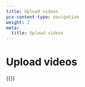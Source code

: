 ```yaml
---
title: Upload videos
pcx-content-type: navigation
weight: 2
meta:
  title: Upload videos
---
```


# Upload videos

{{<directory-listing>}}